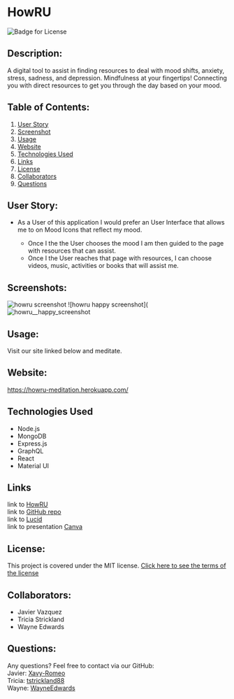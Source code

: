 # HowRU
![Badge for License](https://img.shields.io/badge/license-MIT-blueviolet)

## Description:
A digital tool to assist in finding resources to deal with mood shifts, anxiety, stress, sadness, and depression.
Mindfulness at your fingertips! 
Connecting you with direct resources to get you through the day based on your mood.

## Table of Contents: 
1. [User Story](#User-Story)
2. [Screenshot](#Screenshot)
3. [Usage](#Usage)
4. [Website](#Website)
5. [Technologies Used](#Technologies-Used)
6. [Links](#Links)
7. [License](#License)
8. [Collaborators](#Collaborators)
9. [Questions](#Questions)

## User Story:
* As a User of this application I would prefer an User Interface that allows me to on Mood Icons that reflect my mood.

  -   Once I the the User chooses the mood I am then guided to the page with resources that can assist.
  -   Once I the User reaches that page with resources, I can choose videos, music, activities or books that will assist me.

## Screenshots:
![howru screenshot](https://user-images.githubusercontent.com/71949043/126914290-6c968732-2f2d-4267-b0b1-0d5f4a662ac1.png)
![howru happy screenshot](![howru__happy_screenshot](https://user-images.githubusercontent.com/71949043/126922502-e09db0c7-3dd7-45a5-906c-9acf37688a60.png)


## Usage:
Visit our site linked below and meditate.

## Website: 
https://howru-meditation.herokuapp.com/

## Technologies Used
- Node.js
- MongoDB
- Express.js
- GraphQL
- React
- Material UI

## Links
link to [HowRU](https://howru-meditation.herokuapp.com/) <br>
link to [GitHub repo](https://github.com/Xavy-Romeo/how-r-u) <br>
link to [Lucid](https://lucid.app/lucidchart/invitations/accept/inv_ca6ed448-f83f-4c41-91a8-b70d48c607dd) <br>
link to presentation [Canva](https://www.canva.com/design/DAEk4ZzSWEI/Ebh83Ik6CqYrkhVZ_LO7zg/view?utm_content=DAEk4ZzSWEI&utm_campaign=designshare&utm_medium=link&utm_source=sharebutton)

## License:
This project is covered under the MIT license.
[Click here to see the terms of the license](https://choosealicense.com/licenses/mit/)

## Collaborators:
* Javier Vazquez
* Tricia Strickland
* Wayne Edwards

## Questions: 
Any questions? Feel free to contact via our GitHub:
<br> Javier: [Xavy-Romeo](https://github.com/Xavy-Romeo)
<br> Tricia: [tstrickland88](https://github.com/tstrickland88)
<br> Wayne: [WayneEdwards](https://github.com/WayneEdwards)
